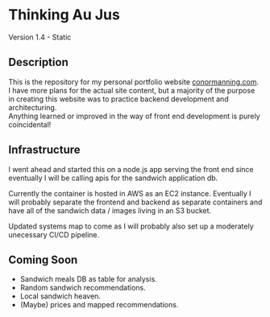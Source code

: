 # Thinking Au Jus
Version 1.4 - Static

## Description
This is the repository for my personal portfolio website [conormanning.com](https://conormanning.com). I have more plans for the actual site content, but a majority of the purpose in creating this website was to practice backend development and architecturing. <br>
Anything learned or improved in the way of front end development is purely coincidental!

## Infrastructure
I went ahead and started this on a node.js app serving the front end since eventually I will be calling apis for the sandwich application db. <br>

Currently the container is hosted in AWS as an EC2 instance. Eventually I will probably separate the frontend and backend as separate containers and have all of the sandwich data / images living in an S3 bucket. <br>

Updated systems map to come as I will probably also set up a moderately unecessary CI/CD pipeline.

## Coming Soon
- Sandwich meals DB as table for analysis.
- Random sandwich recommendations.
- Local sandwich heaven.
- (Maybe) prices and mapped recommendations.
